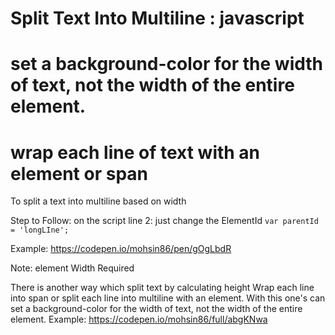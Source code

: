 # Split Text Into Multiline : javascript
# set a background-color for the width of text, not the width of the entire element.
# wrap each line of text with an element or span
To split a text into multiline based on width

Step to Follow:
on the script line 2: just change the ElementId
`var parentId = 'longLIne';`



Example: https://codepen.io/mohsin86/pen/gOgLbdR

Note:  element Width Required

There is another way which split text by calculating height
Wrap each line into span or split each line into multiline with an element.
With this one's can set a background-color for the width of text, not the width of the entire element.
Example: https://codepen.io/mohsin86/full/abgKNwa
